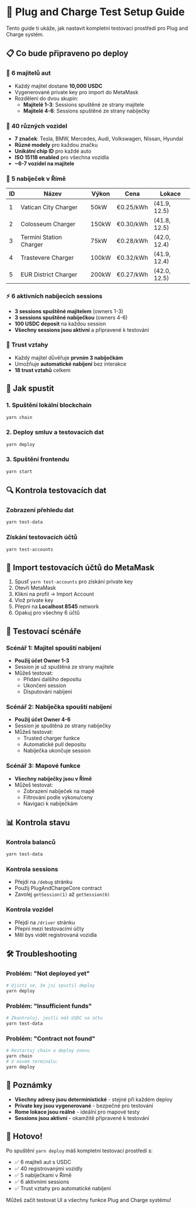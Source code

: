 # 🚀 Plug and Charge Test Setup Guide

Tento guide ti ukáže, jak nastavit kompletní testovací prostředí pro Plug and Charge systém.

## 📋 Co bude připraveno po deploy

### 👥 **6 majitelů aut**
- Každý majitel dostane **10,000 USDC**
- Vygenerované private key pro import do MetaMask
- Rozděleni do dvou skupin:
  - **Majitelé 1-3**: Sessions spuštěné ze strany majitele
  - **Majitelé 4-6**: Sessions spuštěné ze strany nabíječky

### 🚗 **40 různých vozidel**
- **7 značek**: Tesla, BMW, Mercedes, Audi, Volkswagen, Nissan, Hyundai
- **Různé modely** pro každou značku
- **Unikátní chip ID** pro každé auto
- **ISO 15118 enabled** pro všechna vozidla
- **~6-7 vozidel na majitele**

### 🔌 **5 nabíječek v Římě**
| ID | Název | Výkon | Cena | Lokace |
|----|-------|-------|------|--------|
| 1 | Vatican City Charger | 50kW | €0.25/kWh | (41.9, 12.5) |
| 2 | Colosseum Charger | 150kW | €0.30/kWh | (41.8, 12.5) |
| 3 | Termini Station Charger | 75kW | €0.28/kWh | (42.0, 12.4) |
| 4 | Trastevere Charger | 100kW | €0.32/kWh | (41.9, 12.4) |
| 5 | EUR District Charger | 200kW | €0.27/kWh | (42.0, 12.5) |

### ⚡ **6 aktivních nabíjecích sessions**
- **3 sessions spuštěné majitelem** (owners 1-3)
- **3 sessions spuštěné nabíječkou** (owners 4-6)
- **100 USDC deposit** na každou session
- **Všechny sessions jsou aktivní** a připravené k testování

### 🤝 **Trust vztahy**
- Každý majitel důvěřuje **prvním 3 nabíječkám**
- Umožňuje **automatické nabíjení** bez interakce
- **18 trust vztahů** celkem

## 🚀 Jak spustit

### 1. Spuštění lokální blockchain
```bash
yarn chain
```

### 2. Deploy smluv a testovacích dat
```bash
yarn deploy
```

### 3. Spuštění frontendu
```bash
yarn start
```

## 🔍 Kontrola testovacích dat

### Zobrazení přehledu dat
```bash
yarn test-data
```

### Získání testovacích účtů
```bash
yarn test-accounts
```

## 🔑 Import testovacích účtů do MetaMask

1. Spusť `yarn test-accounts` pro získání private key
2. Otevři MetaMask
3. Klikni na profil → Import Account
4. Vlož private key
5. Přepni na **Localhost 8545** network
6. Opakuj pro všechny 6 účtů

## 🎯 Testovací scénáře

### Scénář 1: Majitel spouští nabíjení
- **Použij účet Owner 1-3**
- Session je už spuštěná ze strany majitele
- Můžeš testovat:
  - Přidání dalšího depositu
  - Ukončení session
  - Disputování nabíjení

### Scénář 2: Nabíječka spouští nabíjení
- **Použij účet Owner 4-6**
- Session je spuštěná ze strany nabíječky
- Můžeš testovat:
  - Trusted charger funkce
  - Automatické pull depositu
  - Nabíječka ukončuje session

### Scénář 3: Mapové funkce
- **Všechny nabíječky jsou v Římě**
- Můžeš testovat:
  - Zobrazení nabíječek na mapě
  - Filtrování podle výkonu/ceny
  - Navigaci k nabíječkám

## 📊 Kontrola stavu

### Kontrola balanců
```bash
yarn test-data
```

### Kontrola sessions
- Přejdi na `/debug` stránku
- Použij PlugAndChargeCore contract
- Zavolej `getSession(1)` až `getSession(6)`

### Kontrola vozidel
- Přejdi na `/driver` stránku
- Přepni mezi testovacími účty
- Měl bys vidět registrovaná vozidla

## 🛠️ Troubleshooting

### Problém: "Not deployed yet"
```bash
# Ujisti se, že jsi spustil deploy
yarn deploy
```

### Problém: "Insufficient funds"
```bash
# Zkontroluj, jestli máš USDC na účtu
yarn test-data
```

### Problém: "Contract not found"
```bash
# Restartuj chain a deploy znovu
yarn chain
# V novém terminálu:
yarn deploy
```

## 📝 Poznámky

- **Všechny adresy jsou deterministické** - stejné při každém deploy
- **Private key jsou vygenerované** - bezpečné pro testování
- **Rome lokace jsou reálné** - ideální pro mapové testy
- **Sessions jsou aktivní** - okamžitě připravené k testování

## 🎉 Hotovo!

Po spuštění `yarn deploy` máš kompletní testovací prostředí s:
- ✅ 6 majiteli aut s USDC
- ✅ 40 registrovanými vozidly  
- ✅ 5 nabíječkami v Římě
- ✅ 6 aktivními sessions
- ✅ Trust vztahy pro automatické nabíjení

Můžeš začít testovat UI a všechny funkce Plug and Charge systému!
